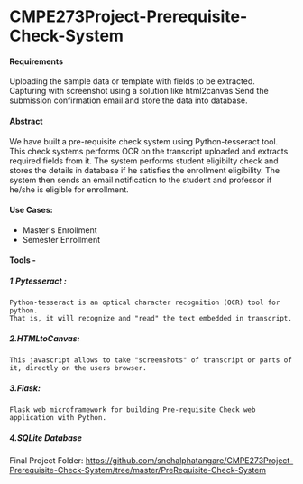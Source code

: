 # CMPE273Project-Prerequisite-Check-System

#### Requirements

Uploading the sample data or template with fields to be extracted.
Capturing with screenshot using a solution like html2canvas
Send the submission confirmation email and store the data into database.


#### Abstract

We have built a pre-requisite check system using Python-tesseract tool.
This check systems performs OCR on the transcript uploaded and extracts required fields from it.
The system performs student eligibilty check and stores the details in database if he satisfies the enrollment eligibility.
The system then sends an email notification to the student and professor if he/she is eligible for enrollment. 

#### Use Cases:
* Master's Enrollment
* Semester Enrollment

#### Tools -

##### 1.Pytesseract :
    Python-tesseract is an optical character recognition (OCR) tool for python.
    That is, it will recognize and "read" the text embedded in transcript.
    
##### 2.HTMLtoCanvas:
    This javascript allows to take "screenshots" of transcript or parts of it, directly on the users browser.   
    
##### 3.Flask:
    Flask web microframework for building Pre-requisite Check web application with Python.
 
##### 4.SQLite Database

Final Project Folder:
https://github.com/snehalphatangare/CMPE273Project-Prerequisite-Check-System/tree/master/PreRequisite-Check-System
